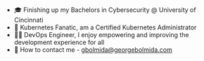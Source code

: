 - 🎓 Finishing up my Bachelors in Cybersecurity @ University of Cincinnati 
- 🛞 Kubernetes Fanatic, am a Certified Kubernetes Administrator
- 🧑‍💻 DevOps Engineer, I enjoy empowering and improving the development experience for all
- 📨 How to contact me - gbolmida@georgebolmida.com

